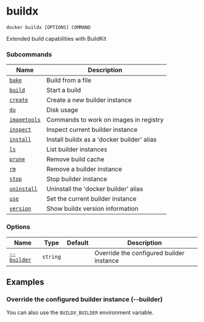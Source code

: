 # buildx

```
docker buildx [OPTIONS] COMMAND
```

<!---MARKER_GEN_START-->
Extended build capabilities with BuildKit

### Subcommands

| Name | Description |
| --- | --- |
| [`bake`](buildx_bake.md) | Build from a file |
| [`build`](buildx_build.md) | Start a build |
| [`create`](buildx_create.md) | Create a new builder instance |
| [`du`](buildx_du.md) | Disk usage |
| [`imagetools`](buildx_imagetools.md) | Commands to work on images in registry |
| [`inspect`](buildx_inspect.md) | Inspect current builder instance |
| [`install`](buildx_install.md) | Install buildx as a 'docker builder' alias |
| [`ls`](buildx_ls.md) | List builder instances |
| [`prune`](buildx_prune.md) | Remove build cache |
| [`rm`](buildx_rm.md) | Remove a builder instance |
| [`stop`](buildx_stop.md) | Stop builder instance |
| [`uninstall`](buildx_uninstall.md) | Uninstall the 'docker builder' alias |
| [`use`](buildx_use.md) | Set the current builder instance |
| [`version`](buildx_version.md) | Show buildx version information |


### Options

| Name | Type | Default | Description |
| --- | --- | --- | --- |
| [`--builder`](#builder) | `string` |  | Override the configured builder instance |


<!---MARKER_GEN_END-->

## Examples

### <a name="builder"></a> Override the configured builder instance (--builder)

You can also use the `BUILDX_BUILDER` environment variable.
